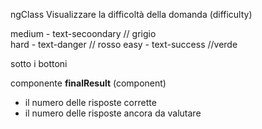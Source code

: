 
ngClass 
Visualizzare la difficoltà della domanda (difficulty)

medium - text-secoondary // grigio  
hard   - text-danger   // rosso
easy   - text-success //verde

sotto i bottoni

componente **finalResult** (component)

- il numero delle risposte corrette
- il numero delle risposte ancora da valutare



